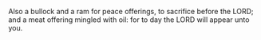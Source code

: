 Also a bullock and a ram for peace offerings, to sacrifice before the LORD; and a meat offering mingled with oil: for to day the LORD will appear unto you.
